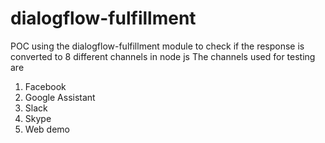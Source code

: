 # dialogflow-fulfillment
POC using the dialogflow-fulfillment module to check if the response is converted to 8 different channels in node js
The channels used for testing are
1) Facebook
2) Google Assistant
3) Slack
4) Skype
5) Web demo
